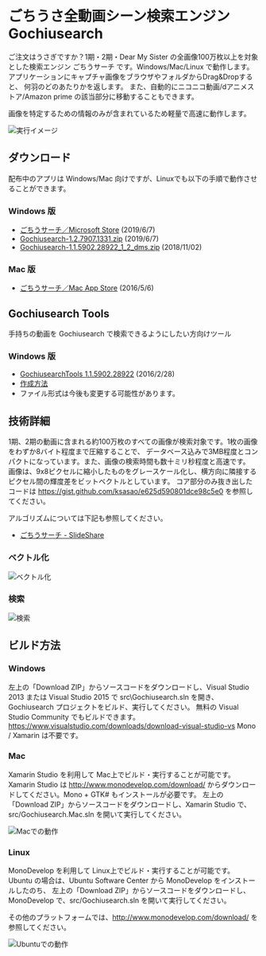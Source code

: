 # ごちうさ全動画シーン検索エンジン Gochiusearch
ご注文はうさぎですか？1期・2期・Dear My Sister の全画像100万枚以上を対象とした検索エンジン ごちうサーチ です。Windows/Mac/Linux で動作します。
アプリケーションにキャプチャ画像をブラウザやフォルダからDrag&Dropすると、
何羽のどのあたりかを返します。
また、自動的にニコニコ動画/dアニメストア/Amazon prime の該当部分に移動することもできます。

画像を特定するための情報のみが含まれているため軽量で高速に動作します。

![実行イメージ](https://user-images.githubusercontent.com/179872/59112698-7e569980-897e-11e9-9d8d-bfd26211b723.png)

## ダウンロード
配布中のアプリは Windows/Mac 向けですが、Linuxでも以下の手順で動作させることができます。

### Windows 版
- [ごちうサーチ／Microsoft Store](https://www.microsoft.com/ja-jp/p/%E3%81%94%E3%81%A1%E3%81%86%E3%82%B5%E3%83%BC%E3%83%81/9njb7xgz6tk5?activetab=pivot%3Aoverviewtab) (2019/6/7)
- [Gochiusearch-1.2.7907.1331.zip](https://github.com/ksasao/Gochiusearch/files/3266334/Gochiusearch-1.2.7907.1331.zip) (2019/6/7)
- [Gochiusearch-1.1.5902.28922_1_2_dms.zip](https://github.com/ksasao/Gochiusearch/files/2540296/Gochiusearch-1.1.5902.28922_1_2_dms.zip) (2018/11/02)

### Mac 版
- [ごちうサーチ／Mac App Store](https://itunes.apple.com/jp/app/gochiusachi/id1110637036?mt=12) (2016/5/6)

## Gochiusearch Tools
手持ちの動画を Gochiusearch で検索できるようにしたい方向けツール
### Windows 版
- [GochiusearchTools 1.1.5902.28922](https://raw.githubusercontent.com/wiki/ksasao/Gochiusearch/Release/Windows/GochiusearchTools-1.1.5902.28922.zip?raw=true) (2016/2/28)
- [作成方法](https://github.com/ksasao/Gochiusearch/blob/master/src/CreateIndex/Script/readme-index.txt)
- ファイル形式は今後も変更する可能性があります。

## 技術詳細
1期、2期の動画に含まれる約100万枚のすべての画像が検索対象です。1枚の画像をわずか8バイト程度まで圧縮することで、
データベース込みで3MB程度とコンパクトになっています。また、画像の検索時間も数十ミリ秒程度と高速です。
画像は、9x8ピクセルに縮小したものをグレースケール化し、横方向に隣接するピクセル間の輝度差をビットベクトルとしています。
コア部分のみ抜き出したコードは https://gist.github.com/ksasao/e625d590801dce98c5e0 を参照してください。

アルゴリズムについては下記も参照してください。
- [ごちうサーチ - SlideShare](https://www.slideshare.net/ksasao/ss-72025009)

### ベクトル化
![ベクトル化](https://user-images.githubusercontent.com/179872/28755112-2fd68226-758e-11e7-97b3-6c4e4fbda5d4.png)
### 検索
![検索](https://user-images.githubusercontent.com/179872/28755120-63d81b34-758e-11e7-8098-fca759a13ea5.png)

## ビルド方法
### Windows
左上の「Download ZIP」からソースコードをダウンロードし、Visual Studio 2013 または Visual Studio 2015 で src\Gochiusearch.sln を開き、Gochiusearch プロジェクトをビルド、実行してください。
無料の Visual Studio Community でもビルドできます。
https://www.visualstudio.com/downloads/download-visual-studio-vs 
Mono / Xamarin は不要です。

### Mac
Xamarin Studio を利用して Mac上でビルド・実行することが可能です。
Xamarin Studio は http://www.monodevelop.com/download/ からダウンロードしてください。Mono + GTK# もインストールが必要です。
左上の「Download ZIP」からソースコードをダウンロードし、Xamarin Studio で、src/Gochiusearch.Mac.sln を開いて実行してください。

![Macでの動作](https://raw.githubusercontent.com/wiki/ksasao/Gochiusearch/mac.png)

### Linux
MonoDevelop を利用して Linux上でビルド・実行することが可能です。
Ubuntu の場合は、Ubuntu Software Center から MonoDevelop をインストールしたのち、
左上の「Download ZIP」からソースコードをダウンロードし、MonoDevelop で、src/Gochiusearch.sln を開いて実行してください。

その他のプラットフォームでは、http://www.monodevelop.com/download/ を参照してください。

![Ubuntuでの動作](https://raw.githubusercontent.com/wiki/ksasao/Gochiusearch/ubuntu.png)

